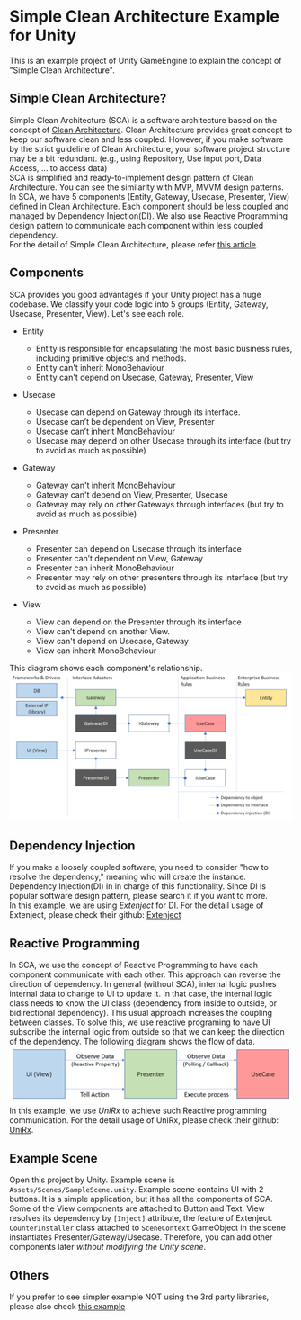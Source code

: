 # Simple Clean Architecture Example for Unity

This is an example project of Unity GameEngine to explain the concept of "Simple Clean Architecture".  

## Simple Clean Architecture?
Simple Clean Architecture (SCA) is a software architecture based on the concept of [Clean Architecture](https://blog.cleancoder.com/uncle-bob/2012/08/13/the-clean-architecture.html).
Clean Architecture provides great concept to keep our software clean and less coupled. However, if you make software by the strict guideline of Clean Architecture, your software project structure may be a bit redundant. (e.g., using Repository, Use input port, Data Access, ... to access data)  
SCA is simplified and ready-to-implement design pattern of Clean Architecture. You can see the similarity with MVP, MVVM design patterns. In SCA, we have 5 components (Entity, Gateway, Usecase, Presenter, View) defined in Clean Architecture. Each component should be less coupled and managed by Dependency Injection(DI). We also use Reactive Programming design pattern to communicate each component within less coupled dependency.  
For the detail of Simple Clean Architecture, please refer [this article](https://genki-sano.medium.com/simple-clean-architecture-762b90e58d91).

## Components  
SCA provides you good advantages if your Unity project has a huge codebase. We classify your code logic into 5 groups (Entity, Gateway, Usecase, Presenter, View). Let's see each role.  
- Entity  
  - Entity is responsible for encapsulating the most basic business rules, including primitive objects and methods.
  - Entity can't inherit MonoBehaviour
  - Entity can't depend on Usecase, Gateway, Presenter, View

- Usecase 
  - Usecase can depend on Gateway through its interface.
  - Usecase can’t be dependent on View, Presenter
  - Usecase can’t inherit MonoBehaviour
  - Usecase may depend on other Usecase through its interface (but try to avoid as much as possible)

- Gateway
  - Gateway can't inherit MonoBehaviour
  - Gateway can't depend on View, Presenter, Usecase
  - Gateway may rely on other Gateways through interfaces (but try to avoid as much as possible)

- Presenter
  - Presenter can depend on Usecase through its interface
  - Presenter can’t dependent on View, Gateway
  - Presenter can inherit MonoBehaviour
  - Presenter may rely on other presenters through its interface (but try to avoid as much as possible)

- View
  - View can depend on the Presenter through its interface
  - View can’t depend on another View.
  - View can't depend on Usecase, Gateway
  - View can inherit MonoBehaviour

This diagram shows each component's relationship.
![fig](docs/images/components.png)

## Dependency Injection  
If you make a loosely coupled software, you need to consider "how to resolve the dependency," meaning who will create the instance. Dependency Injection(DI) in in charge of this functionality. Since DI is popular software design pattern, please search it if you want to more.  
In this example, we are using *Extenject* for DI. For the detail usage of Extenject, please check their github: [Extenject](https://github.com/modesttree/Zenject)

## Reactive Programming  
In SCA, we use the concept of Reactive Programming to have each component communicate with each other. This approach can reverse the direction of dependency. In general (without SCA), internal logic pushes internal data to change to UI to update it. In that case, the internal logic class needs to know the UI class (dependency from inside to outside, or bidirectional dependency). This usual approach increases the coupling between classes. To solve this, we use reactive programing to have UI subscribe the internal logic from outside so that we can keep the direction of the dependency. The following diagram shows the flow of data.  
![fig](docs/images/signal-direction.png)
In this example, we use *UniRx* to achieve such Reactive programming communication. For the detail usage of UniRx, please check their github: [UniRx](https://github.com/neuecc/UniRx).

## Example Scene  
Open this project by Unity. Example scene is `Assets/Scenes/SampleScene.unity`. Example scene contains UI with 2 buttons. It is a simple application, but it has all the components of SCA.  
Some of the View components are attached to Button and Text. View resolves its dependency by `[Inject]` attribute, the feature of Extenject.  
`CounterInstaller` class attached to `SceneContext` GameObject in the scene instantiates Presenter/Gateway/Usecase. Therefore, you can add other components later *without modifying the Unity scene*.  

## Others  
If you prefer to see simpler example NOT using the 3rd party libraries, please also check [this example](https://github.com/genki-tx/UnitySimpleCleanArchitecturePlane)  
